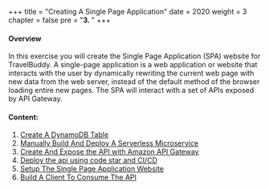 +++
title = "Creating A Single Page Application"
date = 2020
weight = 3
chapter = false
pre = "<b>3. </b>"
+++
#### Overview

In this exercise you will create the Single Page Application (SPA) website for TravelBuddy. A single-page application is a web application or website that interacts with the user by dynamically rewriting the current web page with new data from the web server, instead of the default method of the browser loading entire new pages. The SPA will interact with a set of APIs exposed by API Gateway.

#### Content:
1. [Create A DynamoDB Table](3.1-create-dynamodb-table/)
2. [Manually Build And Deploy A Serverless Microservice](3.2-build-and-deploy-serverless-microservice/)
3. [Create And Expose the API with Amazon API Gateway](3.3-create-api-with-api-gateway/)
4. [Deploy the api using code star and CI/CD](3.4-deploy-api-with-codestar/)
5. [Setup The Single Page Application Website](3.5-setup-single-page-app-website/)
6. [Build A Client To Consume The API](3.6-build-api-consumer/)